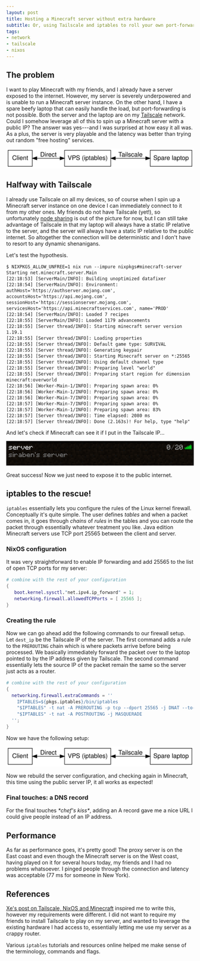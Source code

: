 ```yaml
---
layout: post
title: Hosting a Minecraft server without extra hardware
subtitle: Or, using Tailscale and iptables to roll your own port-forwarding
tags:
- network
- tailscale
- nixos
---
```


## The problem
I want to play Minecraft with my friends, and I already have a server
exposed to the internet.  However, my server is severely underpowered
and is unable to run a Minecraft server instance.  On the other hand,
I have a spare beefy laptop that can easily handle the load, but
port-forwarding is not possible.  Both the server and the laptop are
on my [Tailscale](https://tailscale.com) network.  Could I somehow
leverage all of this to spin up a Minecraft server with a public IP?
The answer was yes---and I was surprised at how easy it all was.  As a
plus, the server is very playable and the latency was better than
trying out random "free hosting" services.

<center>
<p><img src="/assets/tailscale-iptable.svg" alt="Graphic"></p>
</center>

## Halfway with Tailscale
I already use Tailscale on all my devices, so of course when I spin up
a Minecraft server instance on one device I can immediately connect to
it from my other ones.  My friends do not have Tailscale (yet!), so
unfortunately [node sharing](https://tailscale.com/kb/1084/sharing/)
is out of the picture for now, but I can still take advantage of
Tailscale in that my laptop will always have a static IP relative to
the server, and the server will always have a static IP relative to
the public internet.  So altogether the connection will be
deterministic and I don't have to resort to any dynamic shenanigans.

Let's test the hypothesis.

```ShellSession
$ NIXPKGS_ALLOW_UNFREE=1 nix run --impure nixpkgs#minecraft-server
Starting net.minecraft.server.Main
[22:18:53] [ServerMain/INFO]: Building unoptimized datafixer
[22:18:54] [ServerMain/INFO]: Environment: authHost='https://authserver.mojang.com', accountsHost='https://api.mojang.com', sessionHost='https://sessionserver.mojang.com', servicesHost='https://api.minecraftservices.com', name='PROD'
[22:18:54] [ServerMain/INFO]: Loaded 7 recipes
[22:18:55] [ServerMain/INFO]: Loaded 1179 advancements
[22:18:55] [Server thread/INFO]: Starting minecraft server version 1.19.1
[22:18:55] [Server thread/INFO]: Loading properties
[22:18:55] [Server thread/INFO]: Default game type: SURVIVAL
[22:18:55] [Server thread/INFO]: Generating keypair
[22:18:55] [Server thread/INFO]: Starting Minecraft server on *:25565
[22:18:55] [Server thread/INFO]: Using default channel type
[22:18:55] [Server thread/INFO]: Preparing level "world"
[22:18:55] [Server thread/INFO]: Preparing start region for dimension minecraft:overworld
[22:18:56] [Worker-Main-1/INFO]: Preparing spawn area: 0%
[22:18:56] [Worker-Main-1/INFO]: Preparing spawn area: 0%
[22:18:56] [Worker-Main-7/INFO]: Preparing spawn area: 0%
[22:18:57] [Worker-Main-7/INFO]: Preparing spawn area: 0%
[22:18:57] [Worker-Main-1/INFO]: Preparing spawn area: 83%
[22:18:57] [Server thread/INFO]: Time elapsed: 2080 ms
[22:18:57] [Server thread/INFO]: Done (2.163s)! For help, type "help"
```

And let's check if Minecraft can see it if I put in the Tailscale IP...

<center><p><img src="/assets/server-entry.png"></p></center>

Great success!  Now we just need to expose it to the public internet.

## iptables to the rescue!
`iptables` essentially lets you configure the rules of the Linux
kernel firewall.  Conceptually it's quite simple.  The user defines
_tables_ and when a packet comes in, it goes through _chains_ of
_rules_ in the tables and you can route the packet through essentially
whatever treatment you like.  Java edition Minecraft servers use TCP
port 25565 between the client and server.

### NixOS configuration
It was very straightforward to enable IP forwarding and add 25565 to
the list of open TCP ports for my server:

```nix
# combine with the rest of your configuration
{
   boot.kernel.sysctl."net.ipv4.ip_forward" = 1;
   networking.firewall.allowedTCPPorts = [ 25565 ];
}
```

### Creating the rule
Now we can go ahead add the following commands to our firewall setup.
Let `dest_ip` be the Tailscale IP of the server.  The first command
adds a rule to the `PREROUTING` chain which is where packets arrive
before being processed.  We basically immediately forward the packet
over to the laptop pointed to by the IP address given by Tailscale.
The second command essentially lets the source IP of the packet remain
the same so the server just acts as a router.

```nix
# combine with the rest of your configuration
{
  networking.firewall.extraCommands = ''
    IPTABLES=${pkgs.iptables}/bin/iptables
    "$IPTABLES" -t nat -A PREROUTING -p tcp --dport 25565 -j DNAT --to-destination ${dest_ip}:25565
    "$IPTABLES" -t nat -A POSTROUTING -j MASQUERADE
  '';
}
```

Now we have the following setup:

<center>
<p><img src="/assets/tailscale-iptable.svg" alt="Graphic"></p>
</center>

Now we rebuild the server configuration, and checking again in
Minecraft, this time using the public server IP, it all works as
expected!

### Final touches: a DNS record
For the final touches *\*chef's kiss\**, adding an A record gave me
a nice URL I could give people instead of an IP address.

## Performance
As far as performance goes, it's pretty good!  The proxy server is on the
East coast and even though the Minecraft server is on the West coast,
having played on it for several hours today, my friends and I had no
problems whatsoever.  I pinged people through the connection and
latency was acceptable (77 ms for someone in New York).

## References
[Xe's post on Tailscale, NixOS and
Minecraft](https://tailscale.com/blog/nixos-minecraft/) inspired me to
write this, however my requirements were different.  I did not want to
require my friends to install Tailscale to play on my server, and
wanted to leverage the existing hardware I had access to, essentially
letting me use my server as a crappy router.

Various `iptables` tutorials and resources online helped me make sense
of the terminology, commands and flags.
